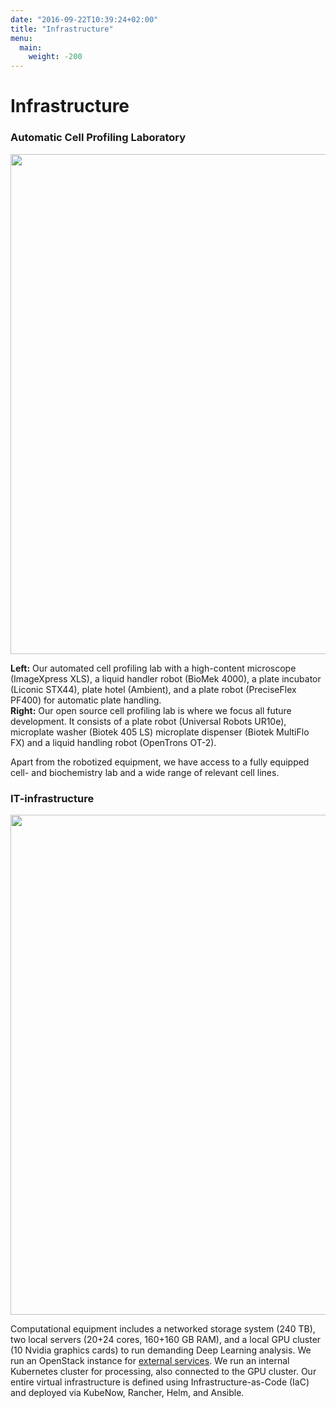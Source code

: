 ```yaml
---
date: "2016-09-22T10:39:24+02:00"
title: "Infrastructure"
menu:
  main:
    weight: -200
---
```


Infrastructure
========

### Automatic Cell Profiling Laboratory

<img src="/img/infrastructure/infrastructure-robots-v1.png" width="800"/>

<b>Left:</b> Our automated cell profiling lab with a high-content microscope (ImageXpress XLS), a liquid handler robot (BioMek 4000), a plate incubator (Liconic STX44), plate hotel (Ambient), and a plate robot (PreciseFlex PF400) for automatic plate handling. 
<br><b>Right:</b> Our open source cell profiling lab is where we focus all future development. It consists of a plate robot (Universal Robots UR10e), microplate washer (Biotek 405 LS) microplate dispenser (Biotek MultiFlo FX) and a liquid handling robot (OpenTrons OT-2).
<p></p>
Apart from the robotized equipment, we have access to a fully equipped cell- and biochemistry lab and a wide range of relevant cell lines.




### IT-infrastructure

<img src="/img/infrastructure/virtualinfra.png" width="800"/>

Computational equipment includes a networked storage system (240 TB), two local servers (20+24 cores, 160+160 GB RAM), and a local GPU cluster (10 Nvidia graphics cards) to run demanding Deep Learning analysis. We run an OpenStack instance for [external services](https://github.com/pharmbio/services/blob/master/README.md). We run an internal Kubernetes cluster for processing, also connected to the GPU cluster. Our entire virtual infrastructure is defined using Infrastructure-as-Code (IaC) and deployed via KubeNow, Rancher, Helm, and Ansible.

